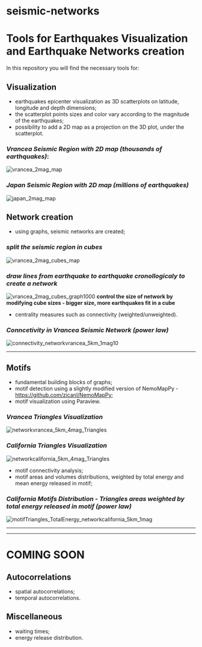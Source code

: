 # seismic-networks

# Tools for Earthquakes Visualization and Earthquake Networks creation

In this repository you will find the necessary tools for:


## Visualization

* earthquakes epicenter visualization as 3D scatterplots on latitude, longitude and depth dimensions;
* the scatterplot points sizes and color vary according to the magnitude of the earthquakes;
* possibility to add a 2D map as a projection on the 3D plot, under the scatterplot.
### *Vrancea Seismic Region with 2D map (thousands of earthquakes)*:
![vrancea_2mag_map](https://user-images.githubusercontent.com/72228598/189355345-89e3eac3-2573-4b39-9c90-6a6653e1f119.png)

### *Japan Seismic Region with 2D map (millions of earthquakes)*
![japan_2mag_map](https://user-images.githubusercontent.com/72228598/189359558-c8b7dd91-9bc8-4be2-a623-98414922173a.png)

## Network creation

* using graphs, seismic networks are created;

### *split the seismic region in cubes*
![vrancea_2mag_cubes_map](https://user-images.githubusercontent.com/72228598/189355552-bf607acd-477f-4d63-946a-1fc92c5a9410.png)
### *draw lines from earthquake to earthquake cronollogicaly to create a network*
![vrancea_2mag_cubes_graph1000](https://user-images.githubusercontent.com/72228598/189355810-017a9668-d3db-4ec9-a849-47dd8aedbcae.png)
**control the size of network by modifying cube sizes - bigger size, more earthquakes fit in a cube**

* centrality measures such as connectivity (weighted/unweighted).

### *Conncetivity in Vrancea Seismic Network ___(power law)___*
![connectivity_networkvrancea_5km_1mag10](https://user-images.githubusercontent.com/72228598/189356153-8d3ee58d-c15f-4368-8bf7-28e5baeac9db.png)


---
## Motifs

* fundamental building blocks of graphs;
* motif detection using a slightly modified version of NemoMapPy - https://github.com/zicanl/NemoMapPy;
* motif visualization using Paraview. <br />
### *Vrancea Triangles Visualization*
![networkvrancea_5km_4mag_Triangles](https://user-images.githubusercontent.com/72228598/189356447-bdededd1-08e3-4689-ad5d-11949d510073.png)
### *California Triangles Visualization*
![networkcalifornia_5km_4mag_Triangles](https://user-images.githubusercontent.com/72228598/189357417-350d517d-43ed-40b6-bdda-b8a624ef214c.png)
* motif connectivity analysis;
* motif areas and volumes distributions, weighted by total energy and mean energy released in motif;<br />
### *California Motifs Distribution - Triangles areas weighted by total energy released in motif ___(power law)___*
![motifTriangles_TotalEnergy_networkcalifornia_5km_1mag](https://user-images.githubusercontent.com/72228598/189357247-286415c0-78bb-4420-ba44-4ab8c31efe6a.png)


---
---
# COMING SOON
## Autocorrelations

* spatial autocorrelations;
* temporal autocorrelations.


## Miscellaneous

* waiting times;
* energy release distribution.

